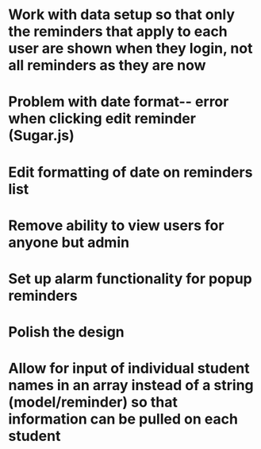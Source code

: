 # Work with data setup so that only the reminders that apply to each user are shown when they login, not all reminders as they are now

# Problem with date format-- error when clicking edit reminder (Sugar.js)

# Edit formatting of date on reminders list

# Remove ability to view users for anyone but admin

# Set up alarm functionality for popup reminders

# Polish the design

# Allow for input of individual student names in an array instead of a string (model/reminder) so that information can be pulled on each student
